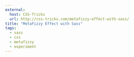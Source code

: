 ```yaml
---
external: 
  host: CSS-Tricks
  url: http://css-tricks.com/metafizzy-effect-with-sass/
title: "MetaFizzy Effect with Sass"
tags:
  - sass
  - css
  - metafizzy
  - experiment
---
```

